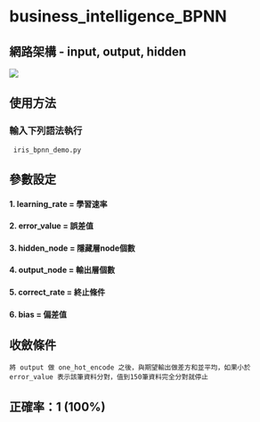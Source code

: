# business_intelligence_BPNN
## 網路架構 - input, output, hidden
![](https://i.imgur.com/lbURdBs.png)

## 使用方法
### 輸入下列語法執行
```` iris_bpnn_demo.py````

## 參數設定
#### 1. learning_rate = 學習速率 
#### 2. error_value = 誤差值 
#### 3. hidden_node = 隱藏層node個數 
#### 4. output_node = 輸出層個數 
#### 5. correct_rate = 終止條件 
#### 6. bias = 偏差值 

## 收斂條件
```` 將 output 做 one_hot_encode 之後，與期望輸出做差方和並平均，如果小於 error_value 表示該筆資料分對，值到150筆資料完全分對就停止 ````

## 正確率：1 (100%)
